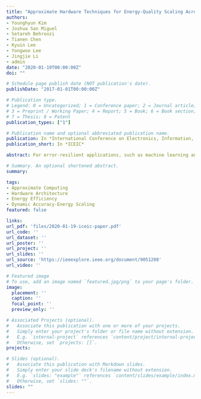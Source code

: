 ```yaml
---
title: "Approximate Hardware Techniques for Energy-Quality Scaling Across the System"
authors:
- Younghyun Kim
- Joshua San Miguel
- Setareh Behroozi
- Tianen Chen
- Kyuin Lee
- Yongwoo Lee
- Jingjie Li
- admin
date: "2020-01-19T00:00:00Z"
doi: ""

# Schedule page publish date (NOT publication's date).
publishDate: "2017-01-01T00:00:00Z"

# Publication type.
# Legend: 0 = Uncategorized; 1 = Conference paper; 2 = Journal article;
# 3 = Preprint / Working Paper; 4 = Report; 5 = Book; 6 = Book section;
# 7 = Thesis; 8 = Patent
publication_types: ["1"]

# Publication name and optional abbreviated publication name.
publication: In *International Conference on Electronics, Information, and Communication*
publication_short: In *ICEIC*

abstract: For error-resilient applications, such as machine learning and signal processing, a significant improvement in energy efficiency can be achieved by relaxing exactness constraint on output quality. This paper presents a taxonomy of hardware techniques to exploit the trade-off between energy efficiency and quality in various computer subsystems. We classify approximate hardware techniques according to target subsystem and support for dynamic energy-quality scaling.

# Summary. An optional shortened abstract.
summary:

tags:
- Approximate Computing
- Hardware Architecture
- Energy Efficiency
- Dynamic Accuracy-Energy Scaling
featured: false

links:
url_pdf: 'files/2020-01-19-iceic-paper.pdf'
url_code: ''
url_dataset: ''
url_poster: ''
url_project: ''
url_slides: ''
url_source: 'https://ieeexplore.ieee.org/document/9051208'
url_video: ''

# Featured image
# To use, add an image named `featured.jpg/png` to your page's folder. 
image:
  placement: ''
  caption: ''
  focal_point: ''
  preview_only: ''

# Associated Projects (optional).
#   Associate this publication with one or more of your projects.
#   Simply enter your project's folder or file name without extension.
#   E.g. `internal-project` references `content/project/internal-project/index.md`.
#   Otherwise, set `projects: []`.
projects:

# Slides (optional).
#   Associate this publication with Markdown slides.
#   Simply enter your slide deck's filename without extension.
#   E.g. `slides: "example"` references `content/slides/example/index.md`.
#   Otherwise, set `slides: ""`.
slides: ""
---
```

